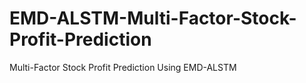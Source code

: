 # EMD-ALSTM-Multi-Factor-Stock-Profit-Prediction
Multi-Factor Stock Profit Prediction Using EMD-ALSTM
